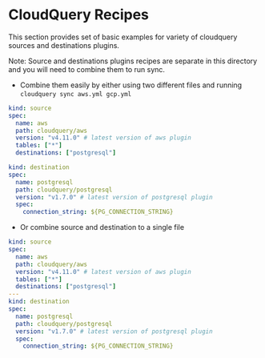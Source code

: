# CloudQuery Recipes

This section provides set of basic examples for variety of cloudquery sources and destinations plugins.

Note: Source and destinations plugins recipes are separate in this directory and you will need to combine them to run sync.

* Combine them easily by either using two different files and running `cloudquery sync aws.yml gcp.yml`

```yaml file=aws.yml
kind: source
spec:
  name: aws
  path: cloudquery/aws
  version: "v4.11.0" # latest version of aws plugin
  tables: ["*"]
  destinations: ["postgresql"]
```

```yaml file=pg.yml
kind: destination
spec:
  name: postgresql
  path: cloudquery/postgresql
  version: "v1.7.0" # latest version of postgresql plugin
  spec:
    connection_string: ${PG_CONNECTION_STRING}
```

* Or combine source and destination to a single file

```yaml
kind: source
spec:
  name: aws
  path: cloudquery/aws
  version: "v4.11.0" # latest version of aws plugin
  tables: ["*"]
  destinations: ["postgresql"]
---
kind: destination
spec:
  name: postgresql
  path: cloudquery/postgresql
  version: "v1.7.0" # latest version of postgresql plugin
  spec:
    connection_string: ${PG_CONNECTION_STRING}
```